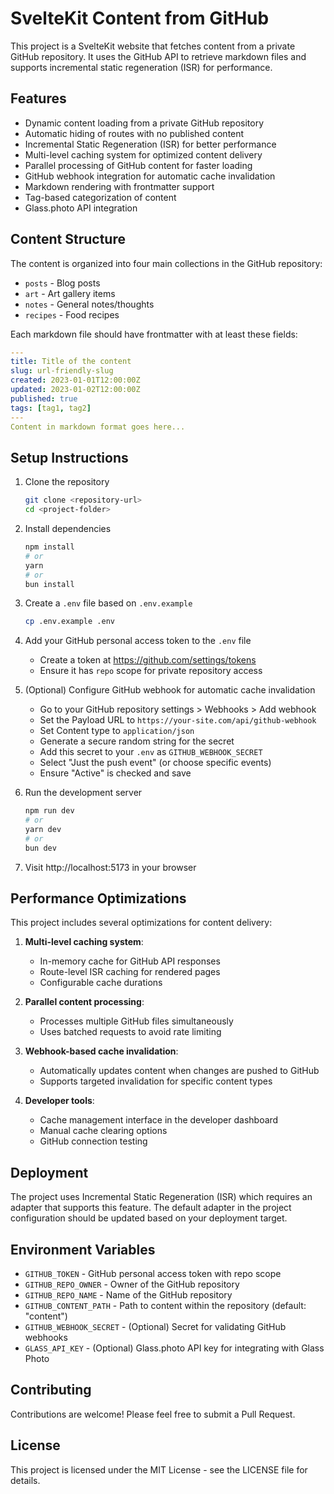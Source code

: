 # SvelteKit Content from GitHub

This project is a SvelteKit website that fetches content from a private GitHub repository. It uses the GitHub API to retrieve markdown files and supports incremental static regeneration (ISR) for performance.

## Features

- Dynamic content loading from a private GitHub repository
- Automatic hiding of routes with no published content
- Incremental Static Regeneration (ISR) for better performance
- Multi-level caching system for optimized content delivery
- Parallel processing of GitHub content for faster loading
- GitHub webhook integration for automatic cache invalidation
- Markdown rendering with frontmatter support
- Tag-based categorization of content
- Glass.photo API integration

## Content Structure

The content is organized into four main collections in the GitHub repository:

- `posts` - Blog posts
- `art` - Art gallery items
- `notes` - General notes/thoughts
- `recipes` - Food recipes

Each markdown file should have frontmatter with at least these fields:

```yaml
---
title: Title of the content
slug: url-friendly-slug
created: 2023-01-01T12:00:00Z
updated: 2023-01-02T12:00:00Z
published: true
tags: [tag1, tag2]
---
Content in markdown format goes here...
```

## Setup Instructions

1. Clone the repository

   ```bash
   git clone <repository-url>
   cd <project-folder>
   ```

2. Install dependencies

   ```bash
   npm install
   # or
   yarn
   # or
   bun install
   ```

3. Create a `.env` file based on `.env.example`

   ```bash
   cp .env.example .env
   ```

4. Add your GitHub personal access token to the `.env` file

   - Create a token at https://github.com/settings/tokens
   - Ensure it has `repo` scope for private repository access

5. (Optional) Configure GitHub webhook for automatic cache invalidation

   - Go to your GitHub repository settings > Webhooks > Add webhook
   - Set the Payload URL to `https://your-site.com/api/github-webhook`
   - Set Content type to `application/json`
   - Generate a secure random string for the secret
   - Add this secret to your `.env` as `GITHUB_WEBHOOK_SECRET`
   - Select "Just the push event" (or choose specific events)
   - Ensure "Active" is checked and save

6. Run the development server

   ```bash
   npm run dev
   # or
   yarn dev
   # or
   bun dev
   ```

7. Visit http://localhost:5173 in your browser

## Performance Optimizations

This project includes several optimizations for content delivery:

1. **Multi-level caching system**:

   - In-memory cache for GitHub API responses
   - Route-level ISR caching for rendered pages
   - Configurable cache durations

2. **Parallel content processing**:

   - Processes multiple GitHub files simultaneously
   - Uses batched requests to avoid rate limiting

3. **Webhook-based cache invalidation**:

   - Automatically updates content when changes are pushed to GitHub
   - Supports targeted invalidation for specific content types

4. **Developer tools**:
   - Cache management interface in the developer dashboard
   - Manual cache clearing options
   - GitHub connection testing

## Deployment

The project uses Incremental Static Regeneration (ISR) which requires an adapter that supports this feature. The default adapter in the project configuration should be updated based on your deployment target.

## Environment Variables

- `GITHUB_TOKEN` - GitHub personal access token with repo scope
- `GITHUB_REPO_OWNER` - Owner of the GitHub repository
- `GITHUB_REPO_NAME` - Name of the GitHub repository
- `GITHUB_CONTENT_PATH` - Path to content within the repository (default: "content")
- `GITHUB_WEBHOOK_SECRET` - (Optional) Secret for validating GitHub webhooks
- `GLASS_API_KEY` - (Optional) Glass.photo API key for integrating with Glass Photo

## Contributing

Contributions are welcome! Please feel free to submit a Pull Request.

## License

This project is licensed under the MIT License - see the LICENSE file for details.

